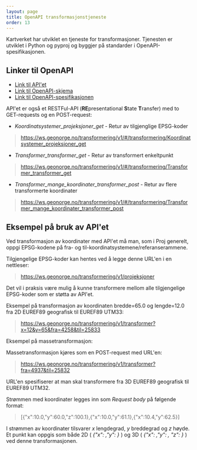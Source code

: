 ```yaml
---
layout: page
title: OpenAPI transformasjonstjeneste
order: 13
---
```


Kartverket har utviklet en tjeneste for transformasjoner. Tjenesten er utviklet i Python og pyproj og byggjer på standarder i OpenAPI-spesifikasjonen. 

## Linker til OpenAPI

* [Link til API'et](https://ws.geonorge.no/transformering/v1/)
* [Link til OpenAPI-skjema](https://ws.geonorge.no/transformering/v1/openapi.json)
* [Link til OpenAPI-spesifikasjonen](https://swagger.io/specification/)		

API'et er også et RESTFul-API (**RE**presentational **S**tate **T**ransfer) med to GET-requests og en POST-request:

* *Koordinatsystemer_projeksjoner_get* - Retur av tilgjenglige EPSG-koder
> https://ws.geonorge.no/transformering/v1/#/transformering/Koordinatsystemer_projeksjoner_get

* *Transformer_transformer_get* - Retur av transformert enkeltpunkt
> https://ws.geonorge.no/transformering/v1/#/transformering/Transformer_transformer_get

* *Transformer_mange_koordinater_transformer_post* - Retur av flere transformerte koordinater
> https://ws.geonorge.no/transformering/v1/#/transformering/Transformer_mange_koordinater_transformer_post


## Eksempel på bruk av API'et

Ved transformasjon av koordinater med API'et må man, som i Proj generelt, oppgi EPSG-kodene på fra- og til-koordinatsystemene/referanserammene.		

Tilgjengelige EPSG-koder kan hentes ved å legge denne URL'en i en nettleser:

> https://ws.geonorge.no/transformering/v1/projeksjoner

Det vil i praksis være mulig å kunne transformere mellom alle tilgjengelige EPSG-koder som er støtta av API'et.		

Eksempel på transformasjon av koordinaten bredde=65.0 og lengde=12.0 fra 2D EUREF89 geografisk til EUREF89 UTM33:

> https://ws.geonorge.no/transformering/v1/transformer?x=12&y=65&fra=4258&til=25833

Eksempel på massetransformasjon:

Massetransformasjon kjøres som en POST-request med URL'en:

> https://ws.geonorge.no/transformering/v1/transformer?fra=4937&til=25832

URL'en spesifiserer at man skal transformere fra 3D EUREF89 geografisk til EUREF89 UTM32.		

Strømmen med koordinater legges inn som *Request body* på følgende format:

 > [{"x":10.0,"y":60.0,"z":100.1},{"x":10.0,"y":61.1},{"x":10.4,"y":62.5}]

I strømmen av koordinater tilsvarer *x* lengdegrad, *y* breddegrad og *z* høyde. Et punkt kan oppgis som både 2D ( *{"x": ,"y": }* ) og 3D ( *{"x": ,"y": , "z": }* ) ved denne transformasjonen.


<!--
## Testing med net core

* Leggje inn referanse til testklienten.

-->
